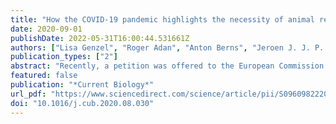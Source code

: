 ```yaml
---
title: "How the COVID-19 pandemic highlights the necessity of animal research"
date: 2020-09-01
publishDate: 2022-05-31T16:00:44.531661Z
authors: ["Lisa Genzel", "Roger Adan", "Anton Berns", "Jeroen J. J. P. van den Beucken", "Arjan Blokland", "Erik H. W. G. M. Boddeke", "Willy M. Bogers", "Ronald Bontrop", "R. Bulthuis", "Teun Bousema", "Hans Clevers", "Tineke C. J. J. Coenen", "Anne-Marie van Dam", "Peter M. T. Deen", "K. W. van Dijk", "Bart J. L. Eggen", "Ype Elgersma", "Izel Erdogan", "Bernhard Englitz", "J. Martje Fentener van Vlissingen", "Susanne la Fleur", "Ron Fouchier", "Carlos P. Fitzsimons", "Wilbert Frieling", "Bart Haagmans", "Balthasar A. Heesters", "Marloes J. A. G. Henckens", "Sander Herfst", "Elly Hol", "Daniel van den Hove", "Marien I. de Jonge", "Jos Jonkers", "Leo A. B. Joosten", "Andries Kalsbeek", "Maarten Kamermans", "Harm H. Kampinga", "Martien J. Kas", "J. aap Keijer", "Sander Kersten", "Amanda J. Kiliaan", "Taco W. A. Kooij", "Sander Kooijman", "Werner J. H. Koopman", "Aniko Korosi", "Harm J. Krugers", "Thijs Kuiken", "Steven A. Kushner", "Jan A. M. Langermans", "Heidi M. B. Lesscher", "Paul J. Lucassen", "Esther Lutgens", "Mihai G. Netea", "Lucas P. J. J. Noldus", "Jos W. M. van der Meer", "Frank J. Meye", "Joram D. Mul", "Kees van Oers", "Jocelien D. A. Olivier", "R. Jeroen Pasterkamp", "Ingrid H. C. H. M. Philippens", "Jos Prickaerts", "B. J. A. Pollux", "Patrick C. N. Rensen", "Jacco van Rheenen", "Ronald P. van Rij", "Laila Ritsma", "Barry. H. G. Rockx", "Benno Roozendaal", "Evert M. van Schothorst", "K. Stittelaar", "Norbert Stockhofe", "Dick F. Swaab", "Rik L. de Swart", "Louk J. M. J. Vanderschuren", "Taco J. de Vries", "Femke de Vrij", "Richard van Wezel", "Corette J. Wierenga", "Maximilian Wiesmann", "Ingo Willuhn", "Chris I. de Zeeuw", "Judith R. Homberg"]
publication_types: ["2"]
abstract: "Recently, a petition was offered to the European Commission calling for an immediate ban on animal testing. Although a Europe-wide moratorium on the use of animals in science is not yet possible, there has been a push by the non-scientific community and politicians for a rapid transition to animal-free innovations. Although there are benefits for both animal welfare and researchers, advances on alternative methods have not progressed enough to be able to replace animal research in the foreseeable future. This trend has led first and foremost to a substantial increase in the administrative burden and hurdles required to make timely advances in research and treatments for human and animal diseases. The current COVID-19 pandemic clearly highlights how much we actually rely on animal research. COVID-19 affects several organs and systems, and the various animal-free alternatives currently available do not come close to this complexity. In this Essay, we therefore argue that the use of animals is essential for the advancement of human and veterinary health."
featured: false
publication: "*Current Biology*"
url_pdf: "https://www.sciencedirect.com/science/article/pii/S0960982220311842"
doi: "10.1016/j.cub.2020.08.030"
---
```


